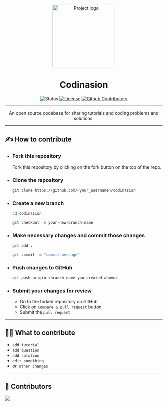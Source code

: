 <p align="center">
 <img width="200px" height="200px" src="https://raw.githubusercontent.com/harshraj8843/harshraj8843/assets/logo-manifest.png" alt="Project logo" />
</p>

<h1 align="center">Codinasion</h1>

<div align="center">

![Status](https://img.shields.io/badge/status-active-success.svg)
[![License](https://img.shields.io/badge/license-MIT-green.svg)](/LICENSE)
[![Github Contributors](https://img.shields.io/github/contributors/harshraj8843/codinasion)](https://github.com/harshraj8843/codinasion/graphs/contributors)

</div>

---

<p align="center"> An open source codebase for sharing tutorials and coding problems and solutions.
    <br/>
</p>

---

## ✍️ How to contribute

- ### Fork this repository

  Fork this repository by clicking on the fork button on the top of the repo.

- ### Clone the repository

  ```bash
  git clone https://github.com/<your_username>/codinasion
  ```

- ### Create a new branch

  ```bash
  cd codinasion
  ```

  ```bash
  git checkout -b your-new-branch-name
  ```

- ### Make necessary changes and commit those changes

  ```bash
  git add .
  ```

  ```bash
  git commit -m "commit-message"
  ```

- ### Push changes to GitHub

  ```bash
  git push origin <branch-name-you-created-above>
  ```

- ### Submit your changes for review

  - Go to the forked repository on GitHub
  - Click on `Compare & pull request` button
  - Submit the `pull request`

---

## 👨‍💻 What to contribute

<!-- this section will be expanded later -->

- `add tutorial`
- `add question`
- `add solution`
- `edit something`
- or, `other changes`
  
---

## 🎉 Contributors

<a href="https://github.com/harshraj8843/harshraj8843/graphs/contributors">
  <img src="https://contrib.rocks/image?repo=harshraj8843/harshraj8843" />
</a>
